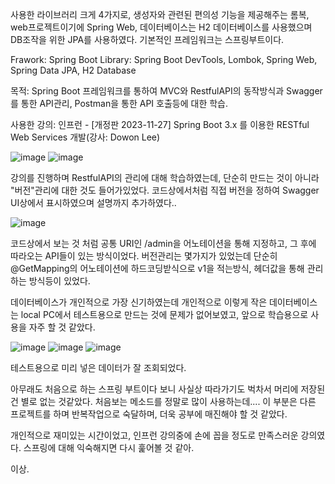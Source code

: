사용한 라이브러리 크게 4가지로, 생성자와 관련된 편의성 기능을 제공해주는 롬복, web프로젝트이기에 Spring Web, 데이터베이스는 H2 데이터베이스를 사용했으며 DB조작을 위한 JPA를 사용하였다.
기본적인 프레임워크는 스프링부트이다.

Frawork: Spring Boot 
Library: Spring Boot DevTools, Lombok, Spring Web, Spring Data JPA, H2 Database

목적: Spring Boot 프레임워크를 통하여 MVC와 RestfulAPI의 동작방식과 Swagger를 통한 API관리, Postman을 통한 API 호출등에 대한 학습.

사용한 강의: 인프런 - [개정판 2023-11-27] Spring Boot 3.x 를 이용한 RESTful Web Services 개발(강사: Dowon Lee)

![image](https://github.com/Yoo-mingi/JAVA-RestfulAIP-Tranning/assets/95891534/b3657162-4ed7-4b32-97f4-3298a2e59fa8)
![image](https://github.com/Yoo-mingi/JAVA-RestfulAIP-Tranning/assets/95891534/3edec568-b83d-4bc5-a377-e78c78e00434)

강의를 진행하며 RestfulAPI의 관리에 대해 학습하였는데, 단순히 만드는 것이 아니라 "버전"관리에 대한 것도 들어가있었다. 
코드상에서처럼 직접 버전을 정하여 Swagger UI상에서 표시하였으며 설명까지 추가하였다.. 

![image](https://github.com/Yoo-mingi/JAVA-RestfulAIP-Tranning/assets/95891534/cb5b2dd6-4f9c-47a3-9212-c4bd0401ce8b)

코드상에서 보는 것 처럼 공통 URI인 /admin을 어노테이션을 통해 지정하고, 그 후에 따라오는 API들이 있는 방식이었다.
버전관리는 몇가지가 있었는데 단순히 @GetMapping의 어노테이션에 하드코딩받식으로 v1을 적는방식, 헤더값을 통해 관리하는 방식등이 있었다.

데이터베이스가 개인적으로 가장 신기하였는데 개인적으로 이렇게 작은 데이터베이스는 local PC에서 테스트용으로 만드는 것에 문제가 없어보였고, 앞으로 학습용으로 사용을 자주 할 것 같았다.

![image](https://github.com/Yoo-mingi/JAVA-RestfulAIP-Tranning/assets/95891534/8025d0ec-e154-4326-84ef-892e0ab84d04)
![image](https://github.com/Yoo-mingi/JAVA-RestfulAIP-Tranning/assets/95891534/a3e83fa4-84ae-4a2d-8b59-d99acafe1f83)
![image](https://github.com/Yoo-mingi/JAVA-RestfulAIP-Tranning/assets/95891534/a579dcb1-d26c-41d1-b5b6-7520993989cc)

테스트용으로 미리 넣은 데이터가 잘 조회되었다.

아무래도 처음으로 하는 스프링 부트이다 보니 사실상 따라가기도 벅차서 머리에 저장된건 별로 없는 것같았다.
처음보는 메소드를 정말로 많이 사용하는데.... 이 부분은 다른 프로젝트를 하며 반복작업으로 숙달하며, 더욱 공부에 매진해야 할 것 같았다.

개인적으로 재미있는 시간이었고, 인프런 강의중에 손에 꼽을 정도로 만족스러운 강의였다.
스프링에 대해 익숙해지면 다시 훑어볼 것 같아.

이상.
